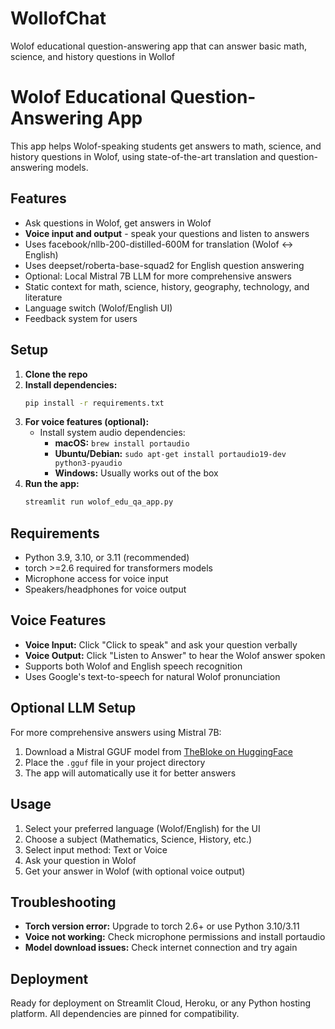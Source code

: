# WollofChat
Wolof educational question-answering app that can answer basic math, science, and history questions in Wollof

# Wolof Educational Question-Answering App

This app helps Wolof-speaking students get answers to math, science, and history questions in Wolof, using state-of-the-art translation and question-answering models.

## Features
- Ask questions in Wolof, get answers in Wolof
- **Voice input and output** - speak your questions and listen to answers
- Uses facebook/nllb-200-distilled-600M for translation (Wolof ↔ English)
- Uses deepset/roberta-base-squad2 for English question answering
- Optional: Local Mistral 7B LLM for more comprehensive answers
- Static context for math, science, history, geography, technology, and literature
- Language switch (Wolof/English UI)
- Feedback system for users

## Setup
1. **Clone the repo**
2. **Install dependencies:**
   ```bash
   pip install -r requirements.txt
   ```
3. **For voice features (optional):**
   - Install system audio dependencies:
     - **macOS:** `brew install portaudio`
     - **Ubuntu/Debian:** `sudo apt-get install portaudio19-dev python3-pyaudio`
     - **Windows:** Usually works out of the box
4. **Run the app:**
   ```bash
   streamlit run wolof_edu_qa_app.py
   ```

## Requirements
- Python 3.9, 3.10, or 3.11 (recommended)
- torch >=2.6 required for transformers models
- Microphone access for voice input
- Speakers/headphones for voice output

## Voice Features
- **Voice Input:** Click "Click to speak" and ask your question verbally
- **Voice Output:** Click "Listen to Answer" to hear the Wolof answer spoken
- Supports both Wolof and English speech recognition
- Uses Google's text-to-speech for natural Wolof pronunciation

## Optional LLM Setup
For more comprehensive answers using Mistral 7B:
1. Download a Mistral GGUF model from [TheBloke on HuggingFace](https://huggingface.co/TheBloke/Mistral-7B-Instruct-v0.2-GGUF)
2. Place the `.gguf` file in your project directory
3. The app will automatically use it for better answers

## Usage
1. Select your preferred language (Wolof/English) for the UI
2. Choose a subject (Mathematics, Science, History, etc.)
3. Select input method: Text or Voice
4. Ask your question in Wolof
5. Get your answer in Wolof (with optional voice output)

## Troubleshooting
- **Torch version error:** Upgrade to torch 2.6+ or use Python 3.10/3.11
- **Voice not working:** Check microphone permissions and install portaudio
- **Model download issues:** Check internet connection and try again

## Deployment
Ready for deployment on Streamlit Cloud, Heroku, or any Python hosting platform. All dependencies are pinned for compatibility.
